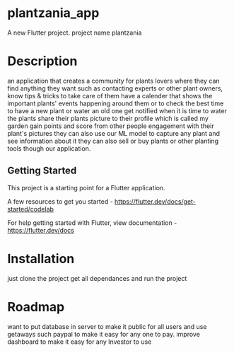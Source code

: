 # plantzania_app

A new Flutter project.
project name plantzania 
 
# Description
an application that creates a community for plants lovers
where they can find anything they want such as contacting experts 
or other plant owners, know tips & tricks to take care of them
have a calender that shows the important plants' events happening around them 
or to check the best time to have a new plant or water an old one 
get notified when it is time to water the plants 
share their plants picture to their profile which is called my garden 
gain points and score from other people engagement with their plant's pictures 
they can also use our ML model to capture any plant and see information about it 
they can also sell or buy plants or other planting tools though  our application.


## Getting Started

This project is a starting point for a Flutter application.

A few resources to get you started     - https://flutter.dev/docs/get-started/codelab

For help getting started with Flutter, view documentation     -https://flutter.dev/docs

# Installation
just clone the project
get all dependances and run the project

# Roadmap 

want to put database in server to make it public for all users and use getaways such paypal to make it easy for any one to pay. improve dashboard to make it easy for any Investor  to use

